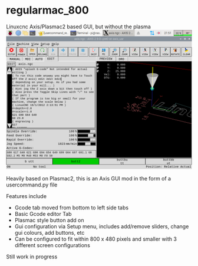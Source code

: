 # regularmac_800
Linuxcnc Axis/Plasmac2 based GUI, but without the plasma
<img src="/2022-10-09-215142_1024x768_scrot.png" >


Heavily based on Plasmac2, this is an Axis GUI mod in the form of a usercommand.py file

Features include

- Gcode tab moved from bottom to left side tabs
- Basic Gcode editor Tab
- Plasmac style button add on
- Gui configuration via Setup menu, includes add/remove sliders, change gui colours, add buttons, etc
- Can be configured to fit within 800 x 480 pixels and smaller with 3 different screen configurations 

Still work in progress
